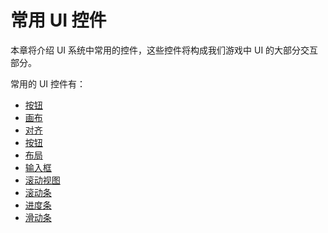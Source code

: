# 常用 UI 控件

本章将介绍 UI 系统中常用的控件，这些控件将构成我们游戏中 UI 的大部分交互部分。

常用的 UI 控件有：
- [按钮](./button.md)
- [画布](ui-system/components/canvas.md)
- [对齐](ui-system/components/widget.md)
- [按钮](ui-system/components/button.md)
- [布局](ui-system/components/layout.md)
- [输入框](ui-system/components/editbox.md)
- [滚动视图](ui-system/components/scrollview.md)
- [滚动条](ui-system/components/scrollbar.md)
- [进度条](ui-system/components/progress.md)
- [滑动条](ui-system/components/slider.md)
